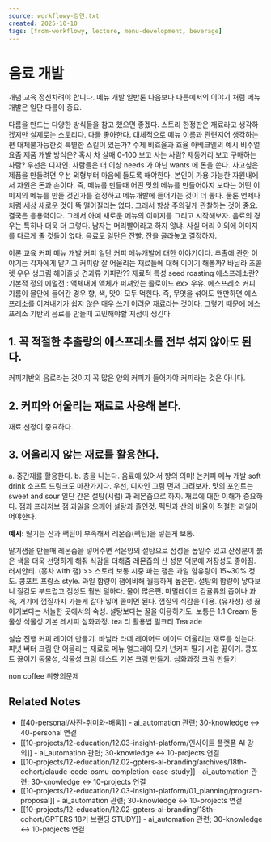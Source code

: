 ```yaml
---
source: workflowy-강연.txt
created: 2025-10-10
tags: [from-workflowy, lecture, menu-development, beverage]
---
```


# 음료 개발

개념 교육
정신차려야 합니다.
메뉴 개발 일반론
나음보다 다름에서의 이야기 처럼 메뉴 개발은 일단 다름이 중요.

다름을 만드는 다양한 방식들을 참고 했으면 좋겠다.
스토리
한정판은 재료라고 생각하겠지만 실제로는 스토리다. 다들 좋아한다.
대체적으로 메뉴 이름과 관련지어 생각하는 편
대체불가능한것
특별한 스킬이 있는가?
수제
비효율과 효율
아베크엘의 예시
비주얼
요즘 제품 개발 방식은?
혹시 차 살때 0-100 보고 사는 사람? 제동거리 보고 구매하는 사람?
우선은 디자인.
사람들은 더 이상 needs 가 아닌 wants 에 돈을 쓴다.
사고싶은 제품을 만들려면 우선 외형부터 마음에 들도록 해야한다.
본인이 가용 가능한 자원내에서
자원은 돈과 손이다.
즉, 메뉴를 만들때 어떤 맛의 메뉴를 만들어야지 보다는
어떤 이미지의 메뉴를 만들 것인가를 결정하고 메뉴개발에 들어가는 것이 더 좋다.
물론 언제나처럼 세상 새로운 것이 뚝 떨어질리는 없다.
그래서 항상 주의깊게 관찰하는 것이 중요.
결국은 응용력이다.
그래서 아예 새로운 메뉴의 이미지를 그리고 시작해보자.
음료의 경우는 특히나 더욱 더 그렇다.
남자는 머리빨이라고 하지 않냐.
사실 머리 이외에 이미지를 다르게 줄 것들이 없다.
음료도 일단은 잔빨.
잔을 골라놓고 결정하자.

이론 교육
커피 메뉴 개발
커피
일단 커피 메뉴개발에 대한 이야기이다.
추출에 관한 이야기는 각자에게 맡기고
커피랑 잘 어울리는 재료들에 대해 이야기 해볼까?
바닐라
초콜렛
우유
생크림
헤이즐넛
견과류
커피란??
재료적 특성
seed roasting
에스프레소란?
기본적 정의
에멀전 : 액체내에 액체가 퍼져있는 콜로이드 ex> 우유. 에스프레소
커피 기름이 물안에 들어간 경우
향, 색, 맛이 모두 먹힌다.
즉, 무엇을 섞어도 왠만하면 에스프레소를 이겨내기가 쉽지 않은 매우 쓰기 어려운 재료라는 것이다.
그렇기 때문에 에스프레소 기반의 음료를 만들때 고민해야할 지점이 생긴다.

## 1. 꼭 적절한 추출량의 에스프레소를 전부 섞지 않아도 된다.

커피기반의 음료라는 것이지 꼭 많은 양의 커피가 들어가야 커피라는 것은 아니다.

## 2. 커피와 어울리는 재료로 사용해 본다.

재료 선정이 중요하다.

## 3. 어울리지 않는 재료를 활용한다.

a. 중간재를 활용한다.
b. 층을 나눈다.
음료에 있어서 향의 의미!
논커피 메뉴 개발
soft drink
소프트 드링크도 마찬가지다.
우선, 디자인
그림 먼저 그려보자.
맛의 포인트는 sweet and sour
일단 간은 설탕(시럽) 과 레몬즙으로 하자.
재료에 대한 이해가 중요하다.
잼과 프리저브
잼
과일을 으깨어 설탕과 졸인것. 펙틴과 산의 비율이 적절한 과일이어야한다.

**예시:** 딸기는 산과 팩틴이 부족해서 레몬즙(펙틴)을 넣는게 보통.

딸기잼을 만들때 레몬즙을 넣어주면 적은양의 설탕으로 점성을 높일수 있고 산성분이 붉은 색을 더욱 선명하게 해줘 식감을 더해줌
레몬즙의 산 성분 덕분에 저장성도 좋아짐.
러시안티. (홍차 with 잼) >> 스토리
보통 시중 파는 잼은 과일 함유량이 15~30% 정도.
콩포트
프랑스 style. 과일 함량이 잼에비해 월등하게 높은편. 설탕의 함량이 낳다보니 질감도 부드럽고 점성도 훨씬 덜하다. 물이 많은편.
마멀레이드
감귤류의 즙이나 과육, 거기에 껍질까지 가늘게 갈아 넣어 졸이면 된다. 껍질의 식감을 이용. (유자청)
청
끓이기보다는 서늘한 곳에서의 숙성. 설탕보다는 꿀을 이용하기도.
보통은 1:1
Cream
동물성
식물성
기본 레시피
심화과정.
tea
티 활용법
밀크티
Tea ade

실습 진행
커피
레이어 만들기.
바닐라 라떼
레이어드 에이드
어울리는 재료를 섞는다.
피넛 버터 크림
안 어울리는 재료로 메뉴
얼그레이 모카
넌커피
딸기 시럽 끓이기.
콩포트 끓이기
동물성, 식물성 크림 테스트
기본 크림 만들기.
심화과정 크림 만들기

non coffee
취향의문제

## Related Notes

- [[40-personal/사진-취미와-배움]] - ai_automation 관련; 30-knowledge ↔ 40-personal 연결
- [[10-projects/12-education/12.03-insight-platform/인사이트 플랫폼 AI 강의]] - ai_automation 관련; 30-knowledge ↔ 10-projects 연결
- [[10-projects/12-education/12.02-gpters-ai-branding/archives/18th-cohort/claude-code-osmu-completion-case-study]] - ai_automation 관련; 30-knowledge ↔ 10-projects 연결
- [[10-projects/12-education/12.03-insight-platform/01_planning/program-proposal]] - ai_automation 관련; 30-knowledge ↔ 10-projects 연결
- [[10-projects/12-education/12.02-gpters-ai-branding/18th-cohort/GPTERS 18기 브랜딩 STUDY]] - ai_automation 관련; 30-knowledge ↔ 10-projects 연결
